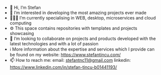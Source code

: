 - 👋 Hi, I’m Stefan
- 👀 I’m interested in developing the most amazing projects ever made
- 👨🏼‍💻 I’m currently specialising in WEB, desktop, microservices and cloud computing
- ⚙️  This space contains repositories with templates and projects showcasing 
- 💞️ I’m looking to collaborate on projects and products developed with the latest technologies and with a lot of passion
- ℹ️ More information about the expertise and services which I provide can be found on my website: https://www.stefantincu.com/
- 📫 How to reach me:
  email: stefantnc11@gmail.com
  linkedin: https://www.linkedin.com/in/stefan-tincu-b01441193/

<!---
sinclair11/sinclair11 is a ✨ special ✨ repository because its `README.md` (this file) appears on your GitHub profile.
You can click the Preview link to take a look at your changes.
--->
